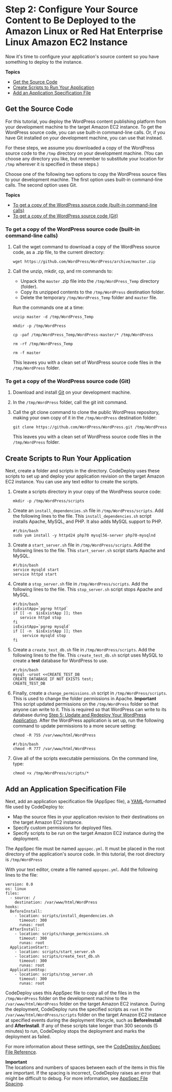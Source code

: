 # Step 2: Configure Your Source Content to Be Deployed to the Amazon Linux or Red Hat Enterprise Linux Amazon EC2 Instance<a name="tutorials-wordpress-configure-content"></a>

Now it's time to configure your application's source content so you have something to deploy to the instance\.

**Topics**
+ [Get the Source Code](#tutorials-wordpress-configure-content-download-code)
+ [Create Scripts to Run Your Application](#tutorials-wordpress-configure-content-create-scripts)
+ [Add an Application Specification File](#tutorials-wordpress-configure-content-add-appspec-file)

## Get the Source Code<a name="tutorials-wordpress-configure-content-download-code"></a>

For this tutorial, you deploy the WordPress content publishing platform from your development machine to the target Amazon EC2 instance\. To get the WordPress source code, you can use built\-in command\-line calls\. Or, if you have Git installed on your development machine, you can use that instead\.

For these steps, we assume you downloaded a copy of the WordPress source code to the `/tmp` directory on your development machine\. \(You can choose any directory you like, but remember to substitute your location for `/tmp` wherever it is specified in these steps\.\)

Choose one of the following two options to copy the WordPress source files to your development machine\. The first option uses built\-in command\-line calls\. The second option uses Git\.

**Topics**
+ [To get a copy of the WordPress source code \(built\-in command\-line calls\)](#tutorials-wordpress-configure-content-download-code-command-line)
+ [To get a copy of the WordPress source code \(Git\)](#tutorials-wordpress-configure-content-download-code-git)

### To get a copy of the WordPress source code \(built\-in command\-line calls\)<a name="tutorials-wordpress-configure-content-download-code-command-line"></a>

1. Call the wget command to download a copy of the WordPress source code, as a \.zip file, to the current directory:

   ```
   wget https://github.com/WordPress/WordPress/archive/master.zip
   ```

1. Call the unzip, mkdir, cp, and rm commands to:
   + Unpack the `master` \.zip file into the `/tmp/WordPress_Temp` directory \(folder\)\.
   + Copy its unzipped contents to the `/tmp/WordPress` destination folder\.
   + Delete the temporary `/tmp/WordPress_Temp` folder and `master` file\.

   Run the commands one at a time:

   ```
   unzip master -d /tmp/WordPress_Temp
   ```

   ```
   mkdir -p /tmp/WordPress
   ```

   ```
   cp -paf /tmp/WordPress_Temp/WordPress-master/* /tmp/WordPress
   ```

   ```
   rm -rf /tmp/WordPress_Temp
   ```

   ```
   rm -f master
   ```

   This leaves you with a clean set of WordPress source code files in the `/tmp/WordPress` folder\.

### To get a copy of the WordPress source code \(Git\)<a name="tutorials-wordpress-configure-content-download-code-git"></a>

1. Download and install [Git](http://git-scm.com) on your development machine\.

1. In the `/tmp/WordPress` folder, call the git init command\. 

1. Call the git clone command to clone the public WordPress repository, making your own copy of it in the `/tmp/WordPress` destination folder:

   ```
   git clone https://github.com/WordPress/WordPress.git /tmp/WordPress
   ```

   This leaves you with a clean set of WordPress source code files in the `/tmp/WordPress` folder\.

## Create Scripts to Run Your Application<a name="tutorials-wordpress-configure-content-create-scripts"></a>

Next, create a folder and scripts in the directory\. CodeDeploy uses these scripts to set up and deploy your application revision on the target Amazon EC2 instance\. You can use any text editor to create the scripts\.

1. Create a scripts directory in your copy of the WordPress source code:

   ```
   mkdir -p /tmp/WordPress/scripts
   ```

1. Create an `install_dependencies.sh` file in `/tmp/WordPress/scripts`\. Add the following lines to the file\. This `install_dependencies.sh` script installs Apache, MySQL, and PHP\. It also adds MySQL support to PHP\.

   ```
   #!/bin/bash
   sudo yum install -y httpd24 php70 mysql56-server php70-mysqlnd
   ```

1. Create a `start_server.sh` file in `/tmp/WordPress/scripts`\. Add the following lines to the file\. This `start_server.sh` script starts Apache and MySQL\.

   ```
   #!/bin/bash
   service mysqld start
   service httpd start
   ```

1. Create a `stop_server.sh` file in `/tmp/WordPress/scripts`\. Add the following lines to the file\. This `stop_server.sh` script stops Apache and MySQL\.

   ```
   #!/bin/bash
   isExistApp=`pgrep httpd`
   if [[ -n  $isExistApp ]]; then
      service httpd stop
   fi
   isExistApp=`pgrep mysqld`
   if [[ -n  $isExistApp ]]; then
       service mysqld stop
   fi
   ```

1. Create a `create_test_db.sh` file in `/tmp/WordPress/scripts`\. Add the following lines to the file\. This `create_test_db.sh` script uses MySQL to create a **test** database for WordPress to use\.

   ```
   #!/bin/bash
   mysql -uroot <<CREATE_TEST_DB
   CREATE DATABASE IF NOT EXISTS test;
   CREATE_TEST_DB
   ```

1. Finally, create a `change_permissions.sh` script in `/tmp/WordPress/scripts`\. This is used to change the folder permissions in Apache\.
**Important**  
 This script updated permissions on the `/tmp/WordPress` folder so that anyone can write to it\. This is required so that WordPress can write to its database during [Step 5: Update and Redeploy Your WordPress Application](tutorials-wordpress-update-and-redeploy-application.md)\. After the WordPress application is set up, run the following command to update permissions to a more secure setting:  

   ```
   chmod -R 755 /var/www/html/WordPress
   ```

   ```
   #!/bin/bash
   chmod -R 777 /var/www/html/WordPress
   ```

1. Give all of the scripts executable permissions\. On the command line, type:

   ```
   chmod +x /tmp/WordPress/scripts/*
   ```

## Add an Application Specification File<a name="tutorials-wordpress-configure-content-add-appspec-file"></a>

Next, add an application specification file \(AppSpec file\), a [YAML](http://www.yaml.org)\-formatted file used by CodeDeploy to:
+ Map the source files in your application revision to their destinations on the target Amazon EC2 instance\.
+ Specify custom permissions for deployed files\.
+ Specify scripts to be run on the target Amazon EC2 instance during the deployment\.

The AppSpec file must be named `appspec.yml`\. It must be placed in the root directory of the application's source code\. In this tutorial, the root directory is `/tmp/WordPress`

With your text editor, create a file named `appspec.yml`\. Add the following lines to the file:

```
version: 0.0
os: linux
files:
  - source: /
    destination: /var/www/html/WordPress
hooks:
  BeforeInstall:
    - location: scripts/install_dependencies.sh
      timeout: 300
      runas: root
  AfterInstall:
    - location: scripts/change_permissions.sh
      timeout: 300
      runas: root
  ApplicationStart:
    - location: scripts/start_server.sh
    - location: scripts/create_test_db.sh
      timeout: 300
      runas: root
  ApplicationStop:
    - location: scripts/stop_server.sh
      timeout: 300
      runas: root
```

CodeDeploy uses this AppSpec file to copy all of the files in the `/tmp/WordPress` folder on the development machine to the `/var/www/html/WordPress` folder on the target Amazon EC2 instance\. During the deployment, CodeDeploy runs the specified scripts as `root` in the `/var/www/html/WordPress/scripts` folder on the target Amazon EC2 instance at specified events during the deployment lifecycle, such as **BeforeInstall** and **AfterInstall**\. If any of these scripts take longer than 300 seconds \(5 minutes\) to run, CodeDeploy stops the deployment and marks the deployment as failed\.

For more information about these settings, see the [CodeDeploy AppSpec File Reference](reference-appspec-file.md)\.

**Important**  
The locations and numbers of spaces between each of the items in this file are important\. If the spacing is incorrect, CodeDeploy raises an error that might be difficult to debug\. For more information, see [AppSpec File Spacing](reference-appspec-file.md#reference-appspec-file-spacing)\.